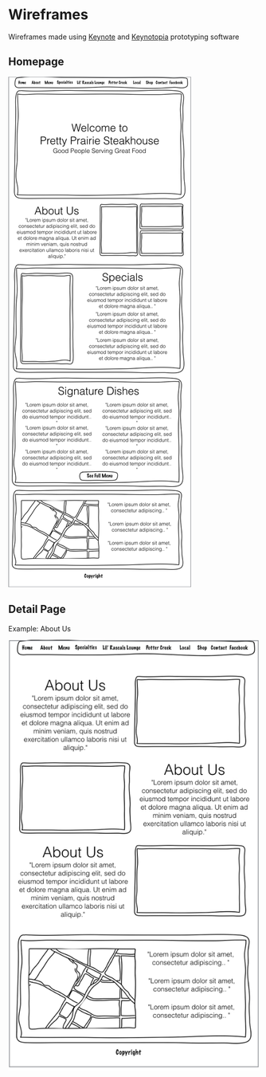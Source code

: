 # Wireframes

Wireframes made using [Keynote](http://www.apple.com/mac/keynote) and [Keynotopia](http://keynotopia.com) prototyping software<br>

## Homepage

![](images/pretty-prairie-steakhouse-wireframe-homepage.jpeg)

## Detail Page

Example: About Us

![](images/pretty-prairie-steakhouse-wireframe-about-us.jpeg)







